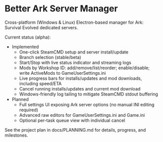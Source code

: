 # Better Ark Server Manager

Cross-platform (Windows & Linux) Electron-based manager for Ark: Survival Evolved dedicated servers.

Current status (alpha):
- Implemented
	- One-click SteamCMD setup and server install/update
	- Branch selection (stable/beta)
	- Start/Stop with live status indicator and streaming logs
	- Mods by Workshop ID: add/remove/list/reorder; enable/disable; write ActiveMods to GameUserSettings.ini
	- Live progress bars for installs/updates and mod downloads, including speed/ETA
	- Cancel running installs/updates and current mod download
	- Windows-friendly log tailing to mitigate SteamCMD stdout buffering
- Planned
	- Full settings UI exposing Ark server options (no manual INI editing required)
	- Advanced raw editors for GameUserSettings.ini and Game.ini
	- Optional per-task queue view with individual cancel

See the project plan in docs/PLANNING.md for details, progress, and milestones.
